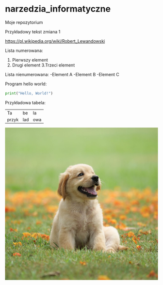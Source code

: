 # narzedzia_informatyczne
Moje repozytorium 

Przykładowy tekst zmiana 1

https://pl.wikipedia.org/wiki/Robert_Lewandowski 

Lista numerowana:
1. Pierwszy element
2. Drugi element
3.Trzeci element

Lista nienumerowana:
-Element A
-Element B
-Element C

Program hello world:


```python
print("Hello, World!")
```
Przykładowa tabela: 
<table>
    <tr>
        <td>Ta</td><td>be</td><td>la</td>
    </tr>
    <tr>
        <td>przyk</td><td>lad</td><td>owa</td>
    </tr>
</table>

![](animals/dog.jpeg)
